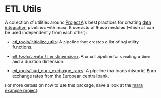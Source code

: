 # ETL Utils

A collection of utilities around [Project A](https://project-a.com/)'s best practices for creating [data integration](https://github.com/mara/data-integration) pipelines with mara. It consists of these modules (which all can be used independently from each other):
  

* [etl_tools/initialize_utils](etl_tools/initialize_utils): A pipeline that creates a list of sql utility functions.

* [etl_tools/create_time_dimensions](etl_tools/create_time_dimensions): A small pipeline for creating a time and a duration dimension.

* [etl_tools/load_euro_exchange_rates](etl_tools/create_time_dimensions): A pipeline that loads (historic) Euro exchange rates from the European central bank. 

For more details on how to use this package, have a look at the [mara example project](https://github.com/mara/mara-example-project).
